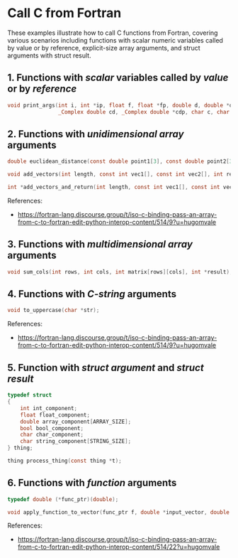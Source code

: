 # Call C from Fortran

These examples illustrate how to call C functions from Fortran, covering various scenarios including functions with scalar numeric variables called by value or by reference, explicit-size array arguments, and struct arguments with struct result.

## 1. Functions with _scalar_ variables called by _value_ or by _reference_

```c
void print_args(int i, int *ip, float f, float *fp, double d, double *dp,
                _Complex double cd, _Complex double *cdp, char c, char *cp, _Bool b);
```

## 2. Functions with _unidimensional array_ arguments

```c
double euclidean_distance(const double point1[3], const double point2[3]);

void add_vectors(int length, const int vec1[], const int vec2[], int result[]);

int *add_vectors_and_return(int length, const int vec1[], const int vec2[]);
```

References:

* https://fortran-lang.discourse.group/t/iso-c-binding-pass-an-array-from-c-to-fortran-edit-python-interop-content/514/9?u=hugomvale

## 3. Functions with _multidimensional array_ arguments

```c
void sum_cols(int rows, int cols, int matrix[rows][cols], int *result);
```

## 4. Functions with _C-string_ arguments

```c
void to_uppercase(char *str);
```

References:

* https://fortran-lang.discourse.group/t/iso-c-binding-pass-an-array-from-c-to-fortran-edit-python-interop-content/514/9?u=hugomvale

## 5. Function with _struct argument_ and _struct result_

```c
typedef struct
{
    int int_component;
    float float_component;
    double array_component[ARRAY_SIZE];
    bool bool_component;
    char char_component;
    char string_component[STRING_SIZE];
} thing;

thing process_thing(const thing *t);
```

## 6. Functions with _function_ arguments

```c
typedef double (*func_ptr)(double);

void apply_function_to_vector(func_ptr f, double *input_vector, double *output_vector, int length);
```

References:

* https://fortran-lang.discourse.group/t/iso-c-binding-pass-an-array-from-c-to-fortran-edit-python-interop-content/514/22?u=hugomvale
